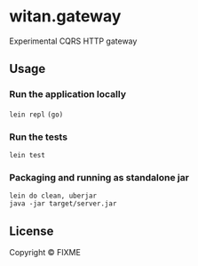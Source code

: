 # witan.gateway

Experimental CQRS HTTP gateway

## Usage

### Run the application locally

`lein repl`
`(go)`

### Run the tests

`lein test`

### Packaging and running as standalone jar

```
lein do clean, uberjar
java -jar target/server.jar
```

## License

Copyright ©  FIXME
